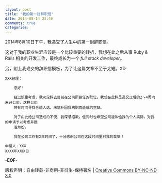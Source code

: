 ```yaml
---
layout: post
title: "我的第一封辞职信"
date: 2014-08-14 22:49
comments: true
categories: 
---
```


2014年8月10日下午，我递交了人生中的第一封辞职信。

这对于我的职业生涯应该是一个比较重要的转折，我想在此之后从事 Ruby & Rails 相关的开发工作，最终成长为一个 *full stack developer*。

另，附上我递交的辞职信模板，为了让这篇文章不至于太短。XD

    XXX经理：

        您好！

        经过慎重考虑，我决定辞去目前在公司所担任的职位。我想在此辞呈递交之后的2～4周内离开公司，这样公司
        將有时间寻找合适人选，来填补因我离职而造成的空缺。

        对于由此给公司造成的不便，我深感抱歉。但同时也希望公司能体恤我的个人实际，对我的申请予以考虑并批
        准为盼。

        我在公司工作有X年时间了，十分感谢公司在这段时间里对我的栽培！

    申请人：XXX
    XXXX年X月X日

**-EOF-**

版权声明：自由转载-非商用-非衍生-保持署名 | [Creative Commons BY-NC-ND 3.0](http://creativecommons.org/licenses/by-nc-nd/3.0/deed.zh "CC 3.0")


